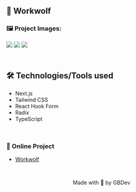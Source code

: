 ## 🐺 Workwolf

### 🖼 Project Images:
<img src="https://user-images.githubusercontent.com/71772559/194772189-af4ea80f-e9eb-41e8-a7a1-c609890e8609.png" align="center" />
<img src="https://user-images.githubusercontent.com/71772559/194772300-b647e3cd-20a5-406b-a0f8-d6037a37a201.png" align="center" />
<img src="https://user-images.githubusercontent.com/71772559/194772291-bb6bcc43-1a59-458d-8115-d2d627cf01f9.png" align="center" />

&nbsp;

## 🛠️ Technologies/Tools used

* Next.js
* Tailwind CSS
* React Hook Form
* Radix
* TypeScript

&nbsp;

### 🔗 Online Project
* [Workwolf](https://workwolf.vercel.app/)

&nbsp;

<p align="center">Made with 💙 by GBDev</p>
